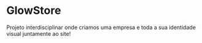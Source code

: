 # GlowStore
Projeto interdisciplinar onde criamos uma empresa e toda a sua identidade visual juntamente ao site!
